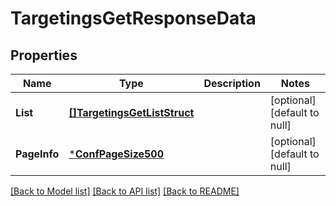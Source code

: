 # TargetingsGetResponseData

## Properties
Name | Type | Description | Notes
------------ | ------------- | ------------- | -------------
**List** | [**[]TargetingsGetListStruct**](TargetingsGetListStruct.md) |  | [optional] [default to null]
**PageInfo** | [***ConfPageSize500**](conf_page_size_500.md) |  | [optional] [default to null]

[[Back to Model list]](../README.md#documentation-for-models) [[Back to API list]](../README.md#documentation-for-api-endpoints) [[Back to README]](../README.md)


